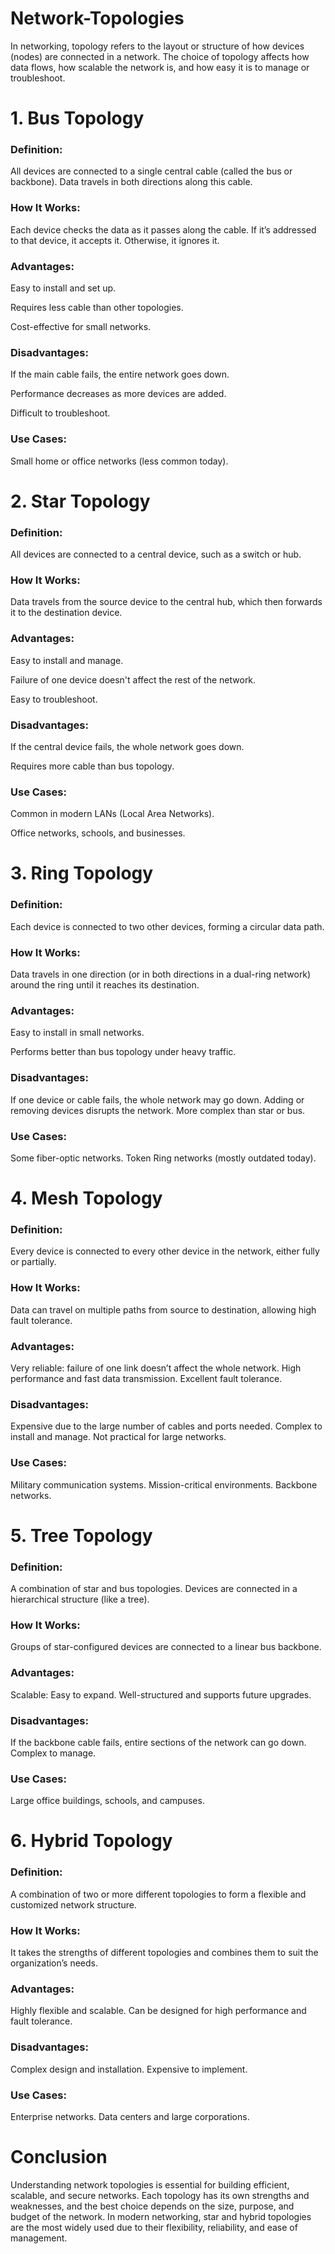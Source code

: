# Network-Topologies

In networking, topology refers to the layout or structure of how devices (nodes) are connected in a network. The choice of topology affects how data flows, how scalable the network is, and how easy it is to manage or troubleshoot.

# 1. Bus Topology
### Definition:
All devices are connected to a single central cable (called the bus or backbone). Data travels in both directions along this cable.

### How It Works:
Each device checks the data as it passes along the cable. If it’s addressed to that device, it accepts it. Otherwise, it ignores it.

### Advantages:
Easy to install and set up.

Requires less cable than other topologies.

Cost-effective for small networks.

### Disadvantages:
If the main cable fails, the entire network goes down.

Performance decreases as more devices are added.

Difficult to troubleshoot.

### Use Cases:
Small home or office networks (less common today).

# 2. Star Topology
### Definition:
All devices are connected to a central device, such as a switch or hub.

### How It Works:
Data travels from the source device to the central hub, which then forwards it to the destination device.

### Advantages:
Easy to install and manage.

Failure of one device doesn't affect the rest of the network.

Easy to troubleshoot.

### Disadvantages:
If the central device fails, the whole network goes down.

Requires more cable than bus topology.

### Use Cases:
Common in modern LANs (Local Area Networks).

Office networks, schools, and businesses.

# 3. Ring Topology
### Definition:
Each device is connected to two other devices, forming a circular data path.

### How It Works:
Data travels in one direction (or in both directions in a dual-ring network) around the ring until it reaches its destination.

### Advantages:
Easy to install in small networks.

Performs better than bus topology under heavy traffic.

### Disadvantages:
If one device or cable fails, the whole network may go down.
Adding or removing devices disrupts the network.
More complex than star or bus.

### Use Cases:
Some fiber-optic networks.
Token Ring networks (mostly outdated today).

# 4. Mesh Topology
### Definition:
Every device is connected to every other device in the network, either fully or partially.

### How It Works:
Data can travel on multiple paths from source to destination, allowing high fault tolerance.

### Advantages:
Very reliable: failure of one link doesn’t affect the whole network.
High performance and fast data transmission.
Excellent fault tolerance.

### Disadvantages:
Expensive due to the large number of cables and ports needed.
Complex to install and manage.
Not practical for large networks.

### Use Cases:
Military communication systems.
Mission-critical environments.
Backbone networks.

# 5. Tree Topology
### Definition:
A combination of star and bus topologies. Devices are connected in a hierarchical structure (like a tree).

### How It Works:
Groups of star-configured devices are connected to a linear bus backbone.

### Advantages:
Scalable: Easy to expand.
Well-structured and supports future upgrades.

### Disadvantages:
If the backbone cable fails, entire sections of the network can go down.
Complex to manage.

### Use Cases:
Large office buildings, schools, and campuses.

# 6. Hybrid Topology
### Definition:
A combination of two or more different topologies to form a flexible and customized network structure.

### How It Works:
It takes the strengths of different topologies and combines them to suit the organization’s needs.

### Advantages:
Highly flexible and scalable.
Can be designed for high performance and fault tolerance.

### Disadvantages:
Complex design and installation.
Expensive to implement.

### Use Cases:
Enterprise networks.
Data centers and large corporations.

# Conclusion
Understanding network topologies is essential for building efficient, scalable, and secure networks. Each topology has its own strengths and weaknesses, and the best choice depends on the size, purpose, and budget of the network.
In modern networking, star and hybrid topologies are the most widely used due to their flexibility, reliability, and ease of management.
